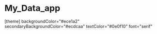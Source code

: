 # My_Data_app
[theme]
backgroundColor="#ece1a2"
secondaryBackgroundColor="#ecdcaa"
textColor="#0e0f10"
font="serif"
